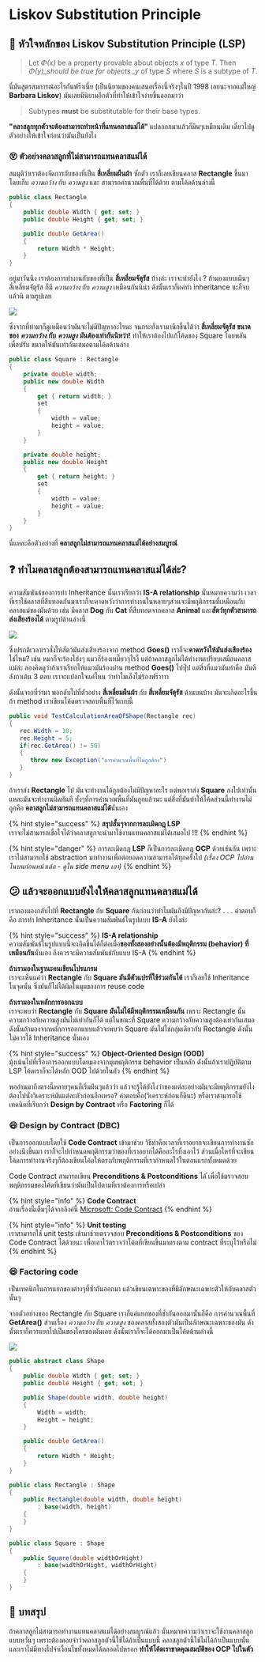 # Liskov Substitution Principle

## 👑 หัวใจหลักของ Liskov Substitution Principle \(LSP\)

> Let _Φ\(x\)_ be a property provable about objects _x_ of type _T_. Then _Φ\(y\)\_should be true for objects \_y_ of type _S_ where _S_ is a subtype of _T_.

นี่มันสูตรสมการณ์อะไรกันฟร๊าเนี่ย \(เป็นนิยามของคนเสนอเรื่องนี้จริงๆในปี 1998 เลยนะจากแม่ใหญ่ **Barbara Liskov**\) มันเลยมีนิยามอีกตัวที่ทำให้เข้าใจง่ายขึ้นออกมาว่า

> Subtypes **must** be substitutable for their base types.

**"คลาสลูกทุกตัวจะต้องสามารถทำหน้าที่แทนคลาสแม่ได้"** แปลออกมาแล้วก็มึนๆเหมือนเดิม เดี๋ยวไปดูตัวอย่างให้เข้าใจก่อนว่ามันเป็นยังไง

### 😵 ตัวอย่างคลาสลูกที่ไม่สามารถแทนคลาสแม่ได้

สมมุติว่าเราต้องจัดการกับของที่เป็น **สี่เหลี่ยมผืนผ้า** ซักตัว เราก็เลยเขียนคลาส **Rectangle** ขึ้นมาโดยเก็บ _ความกว้าง_ กับ _ความสูง_ และ สามารถคำนวณพื้นที่ได้ด้วย ตามโค้ดด้านล่างนี้

```csharp
public class Rectangle
{
    public double Width { get; set; }
    public double Height { get; set; }

    public double GetArea()
    {
        return Width * Height;
    }
}
```

อยู่มาวันนึง เราต้องการทำงานกับของที่เป็น **สี่เหลี่ยมจัตุรัส** บ้างล่ะ เราจะทำยังไง ? ถ้ามองแบบเผินๆ สี่เหลี่ยมจัตุรัส ก็มี _ความกว้าง_ กับ _ความสูง_ เหมือนกันนิน่า ดังนั้นเราก็แค่ทำ inheritance ซะก็จบแล้วนิ ตามรูปเลย

![](../../.gitbook/assets/image%20%28696%29.png)

ซึ่งจากที่ทำมาก็ดูเหมือนว่ามันจะไม่มีปัญหาอะไรนะ จนกระทั่งเรามานึกขึ้นได้ว่า **สี่เหลี่ยมจัตุรัส ขนาดของ** _**ความกว้าง**_ **กับ** _**ความสูง**_ **มันต้องเท่ากันนิหว่า!** ทำให้เราต้องไปแก้โค้ดของ Square โดยพลัน เพื่อปรับ ขนาดให้มันเท่ากันเสมอตามโค้ดด้านล่าง

```csharp
public class Square : Rectangle
{
    private double width;
    public new double Width
    {
        get { return width; }
        set
        {
            width = value;
            height = value;
        }
    }

    private double height;
    public new double Height
    {
        get { return height; }
        set
        {
            width = value;
            height = value;
        }
    }
}
```

นี่แหละคือตัวอย่างที่ **คลาสลูกไม่สามารถแทนคลาสแม่ได้อย่างสมบูรณ์**

## ❓ ทำไมคลาสลูกต้องสามารถแทนคลาสแม่ได้ล่ะ?

ความสัมพันธ์ของการทำ Inheritance นั้นเราเรียกว่า **IS-A relationship** นั่นหมายความว่า เวลาที่เราใช้คลาสที่สืบทอดกันมาเราก็จะคาดหวังว่าการทำงานในหลายๆส่วนจะมีพฤติกรรมที่เหมือนกับคลาสแม่ของมันด้วย เช่น มีคลาส **Dog** กับ **Cat** ที่สืบทอดจากคลาส **Animal** และ**สัตว์ทุกตัวสามารถส่งเสียงร้องได้** ตามรูปด้านล่างนี้

![](../../.gitbook/assets/image%20%28778%29.png)

ซึ่งปรกติเวลาเราสั่งให้สัตว์มันส่งเสียงร้องจาก method **Goes\(\)** เราก็จะ**คาดหวังให้มันส่งเสียงร้อง**ใช่ไหม? เช่น หมาก็จะร้องโฮ่งๆ แมวก็ร้องเหมี๊ยวๆไรงี้ แต่ถ้าคลาสลูกไม่ได้ทำงานเปรียบเสมือนคลาสแม่ล่ะ ลองคิดดูว่าถ้าเราเรียกให้แมวมันร้องผ่าน method **Goes\(\)** ไปปุ๊ป แต่สิ่งที่แมวมันทำคือ มันตีลังกาเต้น 3 ตลบ เราจะแปลกใจแค่ไหน ว่าทำไมเอ็งไม่ร้องฟร๊าาาา

ดังนั้นจากที่ว่ามา พอกลับไปที่ตัวอย่าง **สี่เหลี่ยมผืนผ้า** กับ **สี่เหลี่ยมจัตุรัส** ด้านบนบ้าง มันจะเกิดอะไรขึ้นถ้า method เราเขียนโค้ดตรวจสอบพื้นที่ไว้แบบนี้

```csharp
public void TestCalculationAreaOfShape(Rectangle rec)
{
   rec.Width = 10;
   rec.Height = 5;
   if(rec.GetArea() != 50)
   {
      throw new Exception("การคำนวณพื้นที่ไม่ถูกต้อง")
   }
}
```

ถ้าเราส่ง **Rectangle** ไป มันจะทำงานได้ถูกต้องไม่มีปัญหาอะไร แต่พอเราส่ง **Square** ลงไปเท่านั้นแหละมันจะทำงานผิดทันที ทั้งๆที่การคำนวณพื้นที่มันถูกแล้วนะ แต่สิ่งที่มันทำให้โค้ดส่วนนี้ทำงานไม่ถูกคือ **คลาสลูกไม่สามารถแทนคลาสแม่ได้**นั่นเอง

{% hint style="success" %}
**สรุปสั้นๆจากการละเมิดกฎ LSP**  
เราจะไม่สามารถเชื่อใจได้ว่าคลาสลูกจะนำมาใช้งานแทนคลาสแม่ได้เสมอไป !!!
{% endhint %}

{% hint style="danger" %}
การละเมิดกฎ **LSP** ก็เป็นการละเมิดกฎ **OCP** ด้วยเช่นกัน เพราะเราไม่สามารถใช้ abstraction มาทำงานเพื่อต่อยอดความสามารถได้ทุกครั้งไป _\(เรื่อง OCP ไปอ่านในบนก่อนหน้าเด้อ - ดูใน side menu เอา\)_
{% endhint %}

## 😕 แล้วจะออกแบบยังไงให้คลาสลูกแทนคลาสแม่ได้

เราลองมองกลับไปที่ **Rectangle** กับ **Square** กันก่อนว่าทำไมมันถึงมีปัญหากันล่ะ? . . . คำตอบก็คือ การทำ Inheritance นั้นเป็นความสัมพันธ์ในรูปแบบ **IS-A** ยังไงล่ะ

{% hint style="success" %}
**IS-A relationship**  
ความสัมพันธ์ในรูปแบบนี้จะเกิดขึ้นได้ก็ต่อเมื่อ**ของทั้งสองอย่างนั้นต้องมีพฤติกรรม \(behavior\) ที่เหมือนกัน**นั่นเอง ถึงควรจะมีความสัมพันธ์กับแบบ IS-A
{% endhint %}

**ถ้าเรามองในฐานะคนเขียนโปรแกรม**  
เราจะเห็นแค่ว่า **Rectangle** กับ **Square มันมีตัวแปรที่ใช้ร่วมกันได้** เราก็เลยใช้ Inheritance ในจุดนั้น ซึ่งมันก็ไม่ได้ผิดในมุมของการ reuse code

**ถ้าเรามองในหลักการออกแบบ**  
เราจะพบว่า **Rectangle** กับ **Square มันไม่ได้มีพฤติกรรมเหมือนกัน** เพราะ Rectangle นั้นความกว้างกับความสูงมันไม่เท่ากันก็ได้ แต่ในขณะที่ Square ความกว้างกับความสูงต้องเท่ากันเสมอ ดังนั้นถ้ามองจากหลักการออกแบบแล้วจะพบว่า Square มันไม่ใช่กลุ่มเดียวกับ Rectangle ดังนั้นไม่ควรใช้ Inheritance นั่นเอง

{% hint style="success" %}
**Object-Oriented Design \(OOD\)**  
มุ้งเน้นไปที่เรื่องการออกแบบโดยมองจากมุมพฤติกรรม behavior เป็นหลัก ดังนั้นถ้าเราปฏิบัติตาม LSP โค้ดเราก็จะได้หลัก OOD ไปด้วยในตัว
{% endhint %}

พออ่านมาถึงตรงนี้หลายๆคนก็เริ่มมึนๆแล้วว่า แล้วจะรู้ได้ยังไงว่าของแต่ละอย่างมันจะมีพฤติกรรมยังไง ต้องไปนั่งวิเคราะห์มันแต่ละตัวก่อนอีกเหรอ? คำตอบคือ\(วิเคราะห์ก่อนก็ดีนะ\) หรือเราสามารถใช้เทคนิคที่เรียกว่า **Design by Contract** หรือ **Factoring** ก็ได้

### 😄 Design by Contract \(DBC\)

เป็นการออกแบบโดยใช้ **Code Contract** เข้ามาช่วย วิธีทำคือเวลาที่เราอยากจะเขียนการทำงานซักอย่างนึงขึ้นมา เราก็จะไปกำหนดพฤติกรรมว่าของที่เราอยากได้คืออะไรทิ้งเอาไว้ ส่วนเมื่อไหร่ที่จะเขียนโค้ดการทำงานจริงๆก็ต้องเขียนโค้ดให้ตรงกับพฤติกรรมที่เรากำหนดไว้ในตอนแรกทั้งหมดด้วย

Code Contract สามารถเขียน **Preconditions & Postconditions** ได้ ้เพื่อใช้ตรวจสอบพฤติกรรมของโค้ดที่เขียนว่ามันเป็นไปตามที่เราต้องการหรือเปล่า

{% hint style="info" %}
**Code Contract**  
อ่านเรื่องนี้เต็มๆได้จากลิงค์นี้ [Microsoft: Code Contract](https://docs.microsoft.com/en-us/dotnet/framework/debug-trace-profile/code-contracts)
{% endhint %}

{% hint style="info" %}
**Unit testing**  
เราสามารถใช้ unit tests เข้ามาช่วยตรวจสอบ **Preconditions & Postconditions** ของ Code Contract ได้ด้วยนะ เพื่อเอาไว้ตรวจว่าโค้ดที่เขียนขึ้นมาตรงตาม contract ที่ระบุไว้หรือไม่
{% endhint %}

### 😄 Factoring code

เป็นเทคนิกในการแยกของต่างๆที่ซ้ำกันออกมา แล้วเขียนเฉพาะของที่มีลักษณะเฉพาะตัวให้กับคลาสตัวนั้นๆ

จากตัวอย่างของ Rectangle กับ Square เราก็แค่แยกของที่ซ้ำกันออกมานั่นก็คือ การคำนวณพื้นที่ **GetArea\(\)** ส่วนเรื่อง _ความกว้าง_ กับ _ความสูง_ ของคลาสทั้งสองตัวมันเป็นลักษณะเฉพาะของมัน ดังนั้นเราก็ควรแยกไปเป็นของใครของมันเลย ดังนั้นเราก็จะได้ออกมาเป็นโค้ดด้านล่างนี้

![](../../.gitbook/assets/image%20%28456%29.png)

```csharp
public abstract class Shape
{
    public double Width { get; set; }
    public double Height { get; set; }

    public Shape(double width, double height)
    {
        Width = width;
        Height = height;
    }

    public double GetArea()
    {
        return Width * Height;
    }
}

public class Rectangle : Shape
{
    public Rectangle(double width, double height)
        : base(width, height)
    {
    }
}

public class Square : Shape
{
    public Square(double widthOrHight)
        : base(widthOrHight, widthOrHight)
    {
    }
}
```

## 🎯 บทสรุป

ถ้าคลาสลูกไม่สามารถทำงานแทนคลาสแม่ได้อย่างสมบูรณ์แล้ว นั่นหมายความว่าเราจะใช้งานคลาสลูกแบบหวั่นๆ เพราะต้องคอยจำว่าคลาสลูกตัวนี้ใช้ได้ถ้าเป็นแบบนี้ คลาสลูกตัวนี้ใช้ไม่ได้ถ้าเป็นแบบนั้น และเราไม่มีทางไปจำเงื่อนไขทั้งหมดได้ตลอดไปหรอก **ทำให้โค้ดเราขาดคุณสมบัติของ OCP ไปในตัว**

